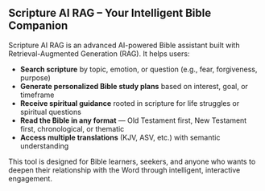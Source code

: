 ## Scripture AI RAG – Your Intelligent Bible Companion

Scripture AI RAG is an advanced AI-powered Bible assistant built with Retrieval-Augmented Generation (RAG). It helps users:

- **Search scripture** by topic, emotion, or question (e.g., fear, forgiveness, purpose)
- **Generate personalized Bible study plans** based on interest, goal, or timeframe
- **Receive spiritual guidance** rooted in scripture for life struggles or spiritual questions
- **Read the Bible in any format** — Old Testament first, New Testament first, chronological, or thematic
- **Access multiple translations** (KJV, ASV, etc.) with semantic understanding

This tool is designed for Bible learners, seekers, and anyone who wants to deepen their relationship with the Word through intelligent, interactive engagement.
